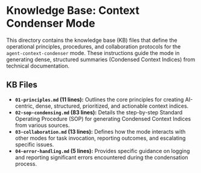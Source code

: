 # Knowledge Base: Context Condenser Mode

This directory contains the knowledge base (KB) files that define the operational principles, procedures, and collaboration protocols for the `agent-context-condenser` mode. These instructions guide the mode in generating dense, structured summaries (Condensed Context Indices) from technical documentation.

## KB Files

*   **`01-principles.md` (11 lines):** Outlines the core principles for creating AI-centric, dense, structured, prioritized, and actionable context indices.
*   **`02-sop-condensing.md` (83 lines):** Details the step-by-step Standard Operating Procedure (SOP) for generating Condensed Context Indices from various sources.
*   **`03-collaboration.md` (13 lines):** Defines how the mode interacts with other modes for task invocation, reporting outcomes, and escalating specific issues.
*   **`04-error-handling.md` (5 lines):** Provides specific guidance on logging and reporting significant errors encountered during the condensation process.
